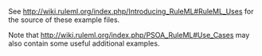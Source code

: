 See http://wiki.ruleml.org/index.php/Introducing_RuleML#RuleML_Uses for the source of these example files.

Note that http://wiki.ruleml.org/index.php/PSOA_RuleML#Use_Cases may also contain some useful additional examples.
